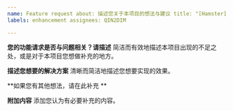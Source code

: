 ```yaml
---
name: Feature request about: 描述您关于本项目的想法与建议 title: "[Hamster]"
labels: enhancement assignees: QIN2DIM

---
```


**您的功能请求是否与问题相关？请描述**
简洁而有效地描述本项目出现的不足之处，或是对于本项目您想做补充的地方。

**描述您想要的解决方案**
清晰而简洁地描述您想要实现的效果。

**如果您有其他想法，请在此补充 **

**附加内容**
添加您认为有必要补充的内容。
